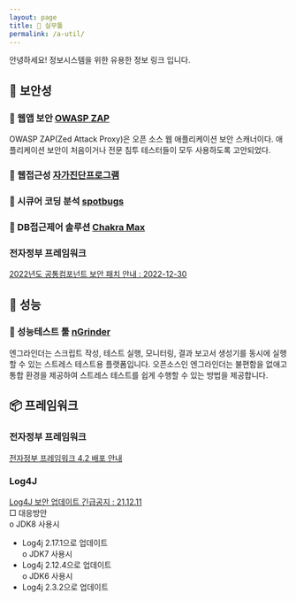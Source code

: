 ```yaml
---
layout: page
title: 🌳 실무툴
permalink: /a-util/
---
```


안녕하세요! 정보시스템을 위한 유용한 정보 링크 입니다.  



## 🏁 보안성
### 🧰 웹앱 보안 [OWASP ZAP](https://www.zaproxy.org/download/)  
  OWASP ZAP(Zed Attack Proxy)은 오픈 소스 웹 애플리케이션 보안 스캐너이다. 애플리케이션 보안이 처음이거나 전문 침투 테스터들이 모두 사용하도록 고안되었다.  

### 🧰 웹접근성 [자가진단프로그램](https://www.wa.or.kr/board/view.asp?sn=10025&page=1&search=&SearchString=&BoardID=0004&cate=)    

### 🧰 시큐어 코딩 분석 [spotbugs](https://github.com/spotbugs/spotbugs)  

### 🧰 DB접근제어 솔루션 [Chakra Max](http://www.ngsystem.co.kr/d2.html)  

### 전자정부 프레임워크   
[2022년도 공통컴포넌트 보안 패치 안내 : 2022-12-30](https://www.egovframe.go.kr/home/ntt/nttRead.do?pagerOffset=0&searchKey=&searchValue=&menuNo=74&bbsId=6&nttId=1866)  

## 🐚 성능  
### 🧰 성능테스트 툴 [nGrinder](https://naver.github.io/ngrinder/)  
  엔그라인더는 스크립트 작성, 테스트 실행, 모니터링, 결과 보고서 생성기를 동시에 실행할 수 있는 스트레스 테스트용 플랫폼입니다. 오픈소스인 엔그라인더는 불편함을 없애고 통합 환경을 제공하여 스트레스 테스트를 쉽게 수행할 수 있는 방법을 제공합니다.  

## 📦 프레임워크
### 전자정부 프레임워크 
[전자정부 프레임워크 4.2 배포 안내](https://www.egovframe.go.kr/home/ntt/nttRead.do?pagerOffset=0&searchKey=&searchValue=&menuNo=74&bbsId=6&nttId=1886)

### Log4J
[Log4J 보안 업데이트 긴급공지 : 21.12.11](https://www.egovframe.go.kr/home/ntt/nttRead.do?pagerOffset=0&searchKey=&searchValue=&menuNo=74&bbsId=6&nttId=1838)  
□ 대응방안  
  o JDK8 사용시  
  - Log4j 2.17.1으로 업데이트  
  o JDK7 사용시  
  - Log4j 2.12.4으로 업데이트  
  o JDK6 사용시   
  - Log4j 2.3.2으로 업데이트  